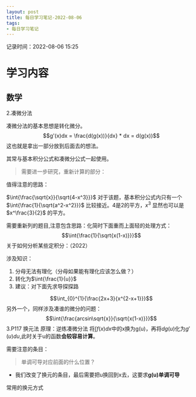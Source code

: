 ```yaml
---
layout: post
title: 每日学习笔记-2022-08-06
tags: 
- 每日学习笔记
---
```

记录时间：2022-08-06 15:25
# 学习内容
## 数学
2.凑微分法

凑微分法的基本思想是转化微分。
$$g'(x)dx = \frac{d(g(x))}{dx} * dx = d(g(x))$$
这也就是拿出一部分放到后面去的想法。

其常与基本积分公式和凑微分公式一起使用。

> 需要进一步研究，重新计算的部分：

值得注意的思路：


$\int{\frac{\sqrt{x}}{\sqrt{4-x^3}}}$ 对于该题，基本积分公式内只有一个$\int{\frac{1}{\sqrt{a^2-x^2}}}$ 比较接近。4是2的平方，$x^3$ 显然也可以是$x^\frac{3}{2}$ 的平方。  


需要重新列的题目,注意包含思路：化简时下面重而上面轻的处理方式：
$$\int{\frac{1}{\sqrt{x(1-x)}}}$$
关于如何分析某些定积分：（2022）

涉及知识：
1. 分母无法有理化（分母如果能有理化应该怎么做？）
2. 转化为$\int{\frac{1}{u}}$
3. 建议：对下面先求导探探路

$$\int_{0}^{1}{\frac{2x+3}{x^{2-x+1}}}$$
另外一个，同样涉及凑谁的微分的问题：
$$\int{\frac{arcsin\sqrt{x}}{\sqrt{x(1-x)}}}$$
3.P117 换元法
原理：逆练凑微分法
将$\int{f(x)}dx$中的x换为g(u)，再将$dg(u)$化为$g'(u)du$,此时关于u的函数**会较容易计算**。

需要注意的条目：
> 单调可导对应前面的什么位置？
- 我们改变了换元的条目，最后需要把u换回到x去，这要求**g(u)单调可导**

常用的换元方式